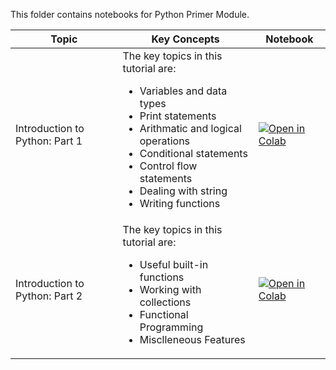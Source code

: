 This folder contains notebooks for Python Primer Module.


| Topic  | Key Concepts | Notebook |
| ------------- | ------------- |--------|
| Introduction to Python: Part 1  | The key topics in this tutorial are: <br><ul><li>Variables and data types</li><li>Print statements</li><li>Arithmatic and logical operations</li><li>Conditional statements</li><li>Control flow statements</li><li>Dealing with string</li><li>Writing functions</li></ul> | [![Open in Colab](https://colab.research.google.com/assets/colab-badge.svg)](https://colab.research.google.com/github/manaranjanp/MU_PythonForDS/blob/main/IntroToPython/Introduction_to_Python_Part1.ipynb) |
| Introduction to Python: Part 2  | The key topics in this tutorial are: <br><ul><li>Useful built-in functions</li><li>Working with collections</li><li>Functional Programming</li><li>Misclleneous Features</li></ul> | [![Open in Colab](https://colab.research.google.com/assets/colab-badge.svg)](https://colab.research.google.com/github/manaranjanp/MU_PythonForDS/blob/main/IntroToPython/Introduction_to_Python_Part2.ipynb) |

